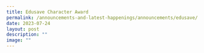 ```yaml
---
title: Edusave Character Award
permalink: /announcements-and-latest-happenings/announcements/edusave/
date: 2023-07-24
layout: post
description: ""
image: ""
---
```

